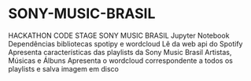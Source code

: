 # SONY-MUSIC-BRASIL
HACKATHON CODE STAGE SONY MUSIC BRASIL
Jupyter Notebook
Dependências bibliotecas spotipy e wordcloud
Lê da web api do Spotify
Apresenta características das playlists da Sony Music Brasil
Artistas, Músicas e Álbuns
Apresenta o wordcloud correspondente a todos os playlists e salva imagem em disco
